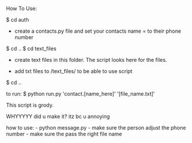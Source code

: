 How To Use:

$ cd auth

- create a contacts.py file and set your contacts name = to their phone number

$ cd ..
$ cd text_files

- create text files in this folder. The script looks here for the files.

- add txt files to /text_files/ to be able to use script

$ cd ..

to run: 
$ python run.py 'contact.[name_here]' '[file_name.txt]'

This script is grody.

WHYYYYY did u make it?
itz bc u annoying

how to use:
    - python message.py
    - make sure the person adjust the phone number
    - make sure the pass the right file name